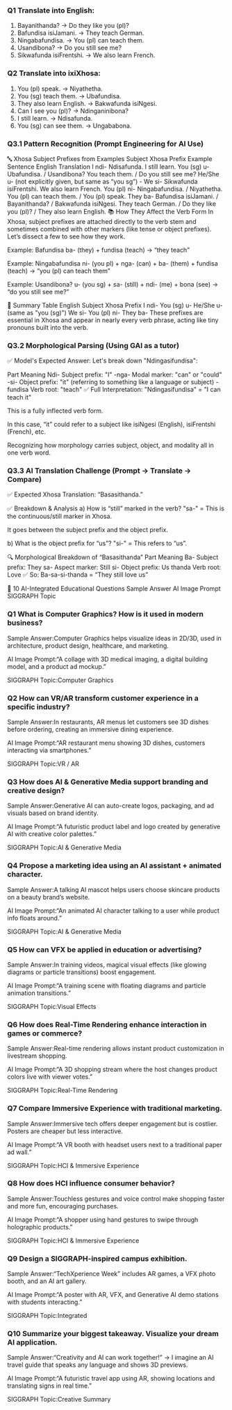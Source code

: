 ### Q1 Translate into English:

1. Bayanithanda?
→ Do they like you (pl)?
2. Bafundisa isiJamani.
→ They teach German.
3. Ningabafundisa.
→ You (pl) can teach them.
4. Usandibona?
→ Do you still see me?
5. Sikwafunda isiFrentshi.
→ We also learn French.

### Q2 Translate into ixiXhosa:

1. You (pl) speak.
→ Niyathetha.
2. You (sg) teach them.
→ Ubafundisa.
3. They also learn English.
→ Bakwafunda isiNgesi.
4. Can I see you (pl)?
→ Ndinganinibona?
5. I still learn.
→ Ndisafunda.
6. You (sg) can see them.
→ Ungababona.

### Q3.1 Pattern Recognition (Prompt Engineering for AI Use)
🔤 Xhosa Subject Prefixes from Examples
Subject	Xhosa Prefix	Example Sentence	English Translation
I	ndi-	Ndisafunda.	I still learn.
You (sg)	u-	Ubafundisa. / Usandibona?	You teach them. / Do you still see me?
He/She	u-	(not explicitly given, but same as “you sg”)	-
We	si-	Sikwafunda isiFrentshi.	We also learn French.
You (pl)	ni-	Ningabafundisa. / Niyathetha.	You (pl) can teach them. / You (pl) speak.
They	ba-	Bafundisa isiJamani. / Bayanithanda? / Bakwafunda isiNgesi.	They teach German. / Do they like you (pl)? / They also learn English.
📚 How They Affect the Verb Form
In Xhosa, subject prefixes are attached directly to the verb stem and sometimes combined with other markers (like tense or object prefixes). Let’s dissect a few to see how they work.

Example: Bafundisa
ba- (they) + fundisa (teach) → “they teach”

Example: Ningabafundisa
ni- (you pl) + nga- (can) + ba- (them) + fundisa (teach) → “you (pl) can teach them”

Example: Usandibona?
u- (you sg) + sa- (still) + ndi- (me) + bona (see) → “do you still see me?”

🧠 Summary Table
English Subject	Xhosa Prefix
I	ndi-
You (sg)	u-
He/She	u- (same as "you (sg)")
We	si-
You (pl)	ni-
They	ba-
These prefixes are essential in Xhosa and appear in nearly every verb phrase, acting like tiny pronouns built into the verb.

### Q3.2 Morphological Parsing (Using GAI as a tutor)
✅ Model's Expected Answer:
Let's break down "Ndingasifundisa":

Part	Meaning
Ndi-	Subject prefix: "I"
-nga-	Modal marker: "can" or "could"
-si-	Object prefix: "it" (referring to something like a language or subject)
-fundisa	Verb root: "teach"
✅ Full Interpretation:
"Ndingasifundisa" = "I can teach it"

This is a fully inflected verb form.

In this case, “it” could refer to a subject like isiNgesi (English), isiFrentshi (French), etc.


Recognizing how morphology carries subject, object, and modality all in one verb word.

### Q3.3 AI Translation Challenge (Prompt → Translate → Compare)
✅ Expected Xhosa Translation:
“Basasithanda.”

✅ Breakdown & Analysis
a) How is “still” marked in the verb?
"sa-" = This is the continuous/still marker in Xhosa.

It goes between the subject prefix and the object prefix.

b) What is the object prefix for “us”?
"si-" = This refers to “us”.

🔍 Morphological Breakdown of “Basasithanda”
Part	Meaning
Ba-	Subject prefix: They
sa-	Aspect marker: Still
si-	Object prefix: Us
thanda	Verb root: Love
✅ So: Ba-sa-si-thanda = “They still love us”

🧠 10 AI-Integrated Educational Questions
Sample Answer	AI Image Prompt	SIGGRAPH Topic
### Q1	What is Computer Graphics? How is it used in modern business?	
Sample Answer:Computer Graphics helps visualize ideas in 2D/3D, used in architecture, product design, healthcare, and marketing.	

AI Image Prompt:“A collage with 3D medical imaging, a digital building model, and a product ad mockup.”

SIGGRAPH Topic:Computer Graphics

### Q2	How can VR/AR transform customer experience in a specific industry?	
Sample Answer:In restaurants, AR menus let customers see 3D dishes before ordering, creating an immersive dining experience.	

AI Image Prompt:“AR restaurant menu showing 3D dishes, customers interacting via smartphones.”	

SIGGRAPH Topic:VR / AR

### Q3	How does AI & Generative Media support branding and creative design?	
Sample Answer:Generative AI can auto-create logos, packaging, and ad visuals based on brand identity.	

AI Image Prompt:“A futuristic product label and logo created by generative AI with creative color palettes.”	

SIGGRAPH Topic:AI & Generative Media

### Q4	Propose a marketing idea using an AI assistant + animated character.	
Sample Answer:A talking AI mascot helps users choose skincare products on a beauty brand’s website.	

AI Image Prompt:“An animated AI character talking to a user while product info floats around.”	

SIGGRAPH Topic:AI & Generative Media

###  Q5	How can VFX be applied in education or advertising?
Sample Answer:In training videos, magical visual effects (like glowing diagrams or particle transitions) boost engagement.	

AI Image Prompt:“A training scene with floating diagrams and particle animation transitions.”

SIGGRAPH Topic:Visual Effects

### Q6	How does Real-Time Rendering enhance interaction in games or commerce?	
Sample Answer:Real-time rendering allows instant product customization in livestream shopping.	

AI Image Prompt:“A 3D shopping stream where the host changes product colors live with viewer votes.”	

SIGGRAPH Topic:Real-Time Rendering

### Q7	Compare Immersive Experience with traditional marketing.	
Sample Answer:Immersive tech offers deeper engagement but is costlier. Posters are cheaper but less interactive.	

AI Image Prompt:“A VR booth with headset users next to a traditional paper ad wall.”	

SIGGRAPH Topic:HCI & Immersive Experience

### Q8	How does HCI influence consumer behavior?	
Sample Answer:Touchless gestures and voice control make shopping faster and more fun, encouraging purchases.	

AI Image Prompt:“A shopper using hand gestures to swipe through holographic products.”	

SIGGRAPH Topic:HCI & Immersive Experience

### Q9	Design a SIGGRAPH-inspired campus exhibition.	
Sample Answer:“TechXperience Week” includes AR games, a VFX photo booth, and an AI art gallery.	

AI Image Prompt:“A poster with AR, VFX, and Generative AI demo stations with students interacting.”	

SIGGRAPH Topic:Integrated

### Q10	Summarize your biggest takeaway. Visualize your dream AI application.	
Sample Answer:“Creativity and AI can work together!” → I imagine an AI travel guide that speaks any language and shows 3D previews.	

AI Image Prompt:“A futuristic travel app using AR, showing locations and translating signs in real time.”	

SIGGRAPH Topic:Creative Summary
